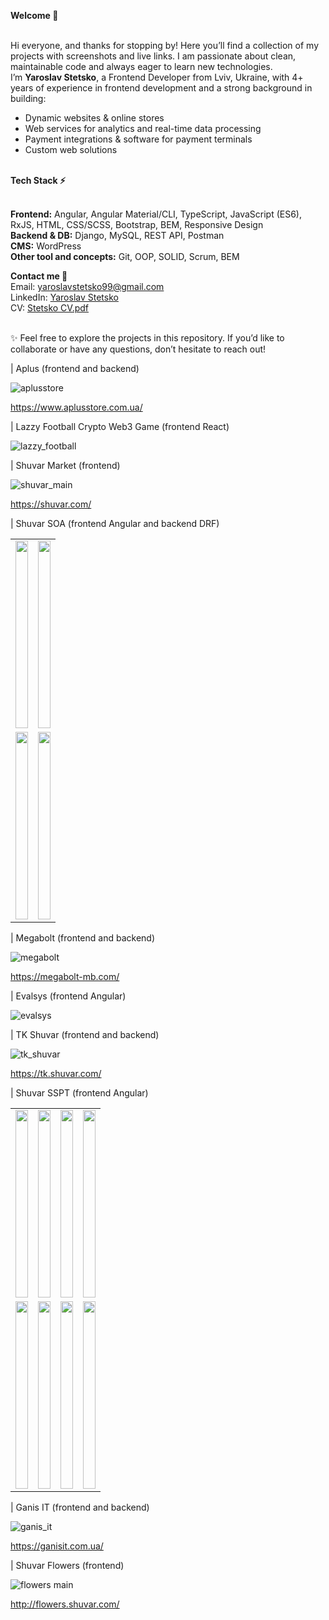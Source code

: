 <b>Welcome 👋</b>

<br>Hi everyone, and thanks for stopping by! Here you’ll find a collection of my projects with screenshots and live links. I am passionate about clean, maintainable code and always eager to learn new technologies.
<br>I’m <b>Yaroslav Stetsko</b>, a Frontend Developer from Lviv, Ukraine, with 4+ years of experience in frontend development and a strong background in building:
<ul>
  <li>Dynamic websites & online stores</li>
  <li>Web services for analytics and real-time data processing</li>
  <li>Payment integrations & software for payment terminals</li>
  <li>Custom web solutions</li>
</ul>
<br><b>Tech Stack ⚡</b>

<br><b>Frontend:</b> Angular, Angular Material/CLI, TypeScript, JavaScript (ES6), RxJS, HTML, CSS/SCSS, Bootstrap, BEM, Responsive Design
<br><b>Backend & DB:</b> Django, MySQL, REST API, Postman
<br><b>CMS:</b> WordPress
<br><b>Other tool and concepts:</b> Git, OOP, SOLID, Scrum, BEM

<b>Contact me 📩</b>
<br>Email: yaroslavstetsko99@gmail.com
<br>LinkedIn: [Yaroslav Stetsko](https://www.linkedin.com/in/yaroslav-stetsko/)
<br>CV: [Stetsko CV.pdf](https://github.com/user-attachments/files/21484468/Stetsko.CV.pdf)

<br>✨ Feel free to explore the projects in this repository. If you’d like to collaborate or have any questions, don’t hesitate to reach out!

| Aplus (frontend and backend)

![aplusstore](https://github.com/bumblebee19/projects-list/assets/48102250/f4c1c7b5-8749-4840-a6bc-1b575035f577)

https://www.aplusstore.com.ua/

| Lazzy Football Crypto Web3 Game (frontend React)

![lazzy_football](https://github.com/user-attachments/assets/5d03bae1-b946-440f-8617-1493f6ae87c3)

| Shuvar Market (frontend)

![shuvar_main](https://github.com/user-attachments/assets/62874a80-c4fa-4f9b-9362-4aee8101a823)

https://shuvar.com/

| Shuvar SOA (frontend Angular and backend DRF)

<table>
<tr>
  <td><img src="https://user-images.githubusercontent.com/48102250/209562782-0a57b361-27c2-4fa8-8023-b4b77fc2d343.JPG" height="300" width="100%"></td>
  <td><img src="https://user-images.githubusercontent.com/48102250/209562601-9aa4a718-bf57-4a8b-b2dd-b6f929d4c117.JPG" height="300" width="100%"></td>
</tr>
<tr>
  <td><img src="https://user-images.githubusercontent.com/48102250/209562603-4c342791-4877-48a9-944f-fccda1fd238b.JPG" height="300" width="100%"></td>
  <td><img src="https://user-images.githubusercontent.com/48102250/209562604-69acb1a9-6d4d-476c-8479-0b0deced47eb.JPG" height="300" width="100%"></td>
</tr>
</table>

| Megabolt (frontend and backend)

![megabolt](https://github.com/user-attachments/assets/cded7b9b-329f-4b43-9eda-12bef032e114)

https://megabolt-mb.com/

| Evalsys  (frontend Angular)

![evalsys](https://user-images.githubusercontent.com/48102250/209559562-18651333-b2e1-4530-9c58-c94dd98917bd.JPG)

| TK Shuvar (frontend and backend)

![tk_shuvar](https://github.com/user-attachments/assets/dca12cc5-a1e2-47f2-9f21-09ac8ceacd69)

https://tk.shuvar.com/

| Shuvar SSPT (frontend Angular)

<table>
<tr>
  <td><img src="https://user-images.githubusercontent.com/48102250/209557021-cfdce3c4-e927-4f71-bc25-b609e6439a92.png" height="300" width="100%"></td>
  <td><img src="https://user-images.githubusercontent.com/48102250/209557040-0612da29-a8b3-4311-9462-6ad2867c7895.PNG" height="300" width="100%"></td>
  <td><img src="https://user-images.githubusercontent.com/48102250/209557069-55fddb1b-42fc-440d-9f96-698dce87bdf1.PNG" height="300" width="100%"></td>
  <td><img src="https://user-images.githubusercontent.com/48102250/209557048-ffb2efaf-8b31-44c0-b9e6-de4acec25c66.PNG" height="300" width="100%"></td>
</tr>
<tr>
  <td><img src="https://user-images.githubusercontent.com/48102250/209557130-5466891e-7125-4eb1-a403-45d364ba8bb9.PNG" height="300" width="100%"></td>
  <td><img src="https://user-images.githubusercontent.com/48102250/209557135-b98a8750-1a23-4a2f-a0f8-524808f0af1e.PNG" height="300" width="100%"></td>
  <td><img src="https://user-images.githubusercontent.com/48102250/209557147-04f1cdcb-7883-4e0b-90b0-f904c04dc461.PNG" height="300" width="100%"></td>
  <td><img src="https://user-images.githubusercontent.com/48102250/209557140-fe536027-2a87-48d6-9247-26a3e0905f1a.PNG" height="300" width="100%"></td>
</tr>
</table>

| Ganis IT (frontend and backend)

![ganis_it](https://github.com/user-attachments/assets/0307f324-e869-4265-8e42-0c861db96ef2)

https://ganisit.com.ua/

| Shuvar Flowers (frontend)
  
![flowers main](https://user-images.githubusercontent.com/48102250/209559086-864e3298-b845-4804-a38a-328fc9ad28f7.JPG)

http://flowers.shuvar.com/


